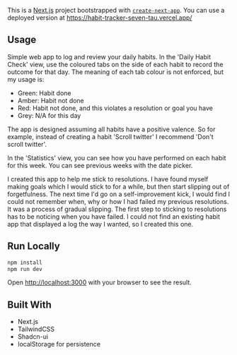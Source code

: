 This is a [Next.js](https://nextjs.org) project bootstrapped with [`create-next-app`](https://nextjs.org/docs/pages/api-reference/create-next-app).
You can use a deployed version at https://habit-tracker-seven-tau.vercel.app/

## Usage
Simple web app to log and review your daily habits. In the 'Daily Habit Check' view, use the coloured tabs
on the side of each habit to record the outcome for that day. The meaning of each tab colour is not enforced, but my usage is:
- Green: Habit done
- Amber: Habit not done
- Red: Habit not done, and this violates a resolution or goal you have
- Grey: N/A for this day

The app is designed assuming all habits have a positive valence. So for example, instead of creating a habit 'Scroll twitter' I recommend 'Don't scroll twitter'.

In the 'Statistics' view, you can see how you have performed on each habit for this week. You can see previous weeks with the date picker.

I created this app to help me stick to resolutions. I have found myself making goals which I would stick to for a while, but then start slipping out of forgetfulness. The next time I'd go on a self-improvement kick, I would find I could not remember when, why or how I had failed my previous resolutions. It was a process of gradual slipping. The first step to sticking to resolutions has to be noticing when you have failed.
I could not find an existing habit app that displayed a log the way I wanted, so I created this one.

## Run Locally

```bash
npm install
npm run dev
```
Open [http://localhost:3000](http://localhost:3000) with your browser to see the result.


## Built With
- Next.js
- TailwindCSS
- Shadcn-ui
- localStorage for persistence
